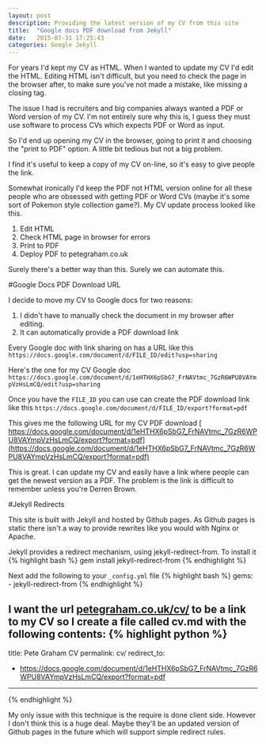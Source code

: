 ```yaml
---
layout: post
description: Providing the latest version of my CV from this site
title:  "Google docs PDF download from Jekyll"
date:   2015-07-31 17:25:43
categories: Google Jekyll
---
```


For years I'd kept my CV as HTML. When I wanted to update my CV I'd edit the HTML. Editing HTML isn't difficult, but you need to check the page in the browser after, to make sure you've not made a mistake, like missing a closing tag.

The issue I had is recruiters and big companies always wanted a PDF or Word version of my CV. I'm not entirely sure why this is, I guess they must use software to process CVs which expects PDF or Word as input.

So I'd end up opening my CV in the browser, going to print it and choosing the "print to PDF" option. A little bit tedious but not a big problem.

I find it's useful to keep a copy of my CV on-line, so it's easy to give people the link.

Somewhat ironically I'd keep the PDF not HTML version online for all these people who are obsessed with getting PDF or Word CVs (maybe it's some sort of Pokemon style collection game?). My CV update process looked like this.

1. Edit HTML
2. Check HTML page in browser for errors
3. Print to PDF
4. Deploy PDF to petegraham.co.uk

Surely there's a better way than this. Surely we can automate this.

#Google Docs PDF Download URL

I decide to move my CV to Google docs for two reasons:

1. I didn't have to manually check the document in my browser after editing.
2. It can automatically provide a PDF download link

Every Google doc with link sharing on has a URL like this `https://docs.google.com/document/d/FILE_ID/edit?usp=sharing`

Here's the one for my CV Google doc `https://docs.google.com/document/d/1eHTHX6pSbG7_FrNAVtmc_7GzR6WPU8VAYmpVzHsLmCQ/edit?usp=sharing`

Once you have the `FILE_ID` you can use can create the PDF download link like this `https://docs.google.com/document/d/FILE_ID/export?format=pdf`

This gives me the following URL for my CV PDF download [
https://docs.google.com/document/d/1eHTHX6pSbG7_FrNAVtmc_7GzR6WPU8VAYmpVzHsLmCQ/export?format=pdf](https://docs.google.com/document/d/1eHTHX6pSbG7_FrNAVtmc_7GzR6WPU8VAYmpVzHsLmCQ/export?format=pdf)

This is great. I can update my CV and easily have a link where people can get the newest version as a PDF. The problem is the link is difficult to remember unless you're Derren Brown.

#Jekyll Redirects

This site is built with Jekyll and hosted by Github pages. As Github pages is static there isn't a way to provide rewrites like you would with Nginx or Apache.

Jekyll provides a redirect mechanism, using jekyll-redirect-from. To install it
{% highlight bash %}
gem install jekyll-redirect-from
{% endhighlight %}

Next add the following to your `_config.yml` file
{% highlight bash %}
gems:
    - jekyll-redirect-from
{% endhighlight %}

I want the url [petegraham.co.uk/cv/](petegraham.co.uk/cv/) to be a link to my CV so I create a file called cv.md with the following contents:
{% highlight python %}
---
title: Pete Graham CV
permalink: cv/
redirect_to:
  - https://docs.google.com/document/d/1eHTHX6pSbG7_FrNAVtmc_7GzR6WPU8VAYmpVzHsLmCQ/export?format=pdf
---
{% endhighlight %}

My only issue with this technique is the require is done client side. However I don't think this is a huge deal. Maybe they'll be an updated version of Github pages in the future which will support simple redirect rules.
